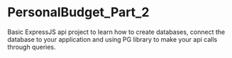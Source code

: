 # PersonalBudget_Part_2

Basic ExpressJS api project to learn how to create databases, connect the database to your application and using PG library to make your api calls through queries.
